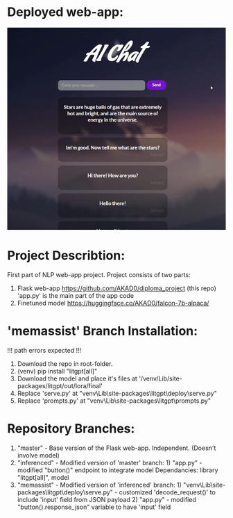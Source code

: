 # Deployed web-app:
<p align="center">
  <img src="https://github.com/AKAD0/diploma_project/blob/memassist/deployed.png">
</p>

# Project Describtion:
First part of NLP web-app project.
Project consists of two parts:
1. Flask web-app
   https://github.com/AKAD0/diploma_project (this repo)
   'app.py' is the main part of the app code
3. Finetuned model
   https://huggingface.co/AKAD0/falcon-7b-alpaca/

# 'memassist' Branch Installation:
!!! path errors expected !!!
1. Download the repo in root-folder.
2. (venv) pip install "litgpt[all]" 
3. Download the model and place it's files at '/venv/Lib/site-packages/litgpt/out/lora/final'
4. Replace 'serve.py' at "venv\Lib\site-packages\litgpt\deploy\serve.py"
4. Replace 'prompts.py' at "venv\Lib\site-packages\litgpt\prompts.py"

# Repository Branches:
1. "master" - Base version of the Flask web-app.
              Independent. (Doesn't involve model)
2. "inferenced" - Modified version of 'master' branch:
                  1) "app.py" - modified "button()" endpoint to integrate model
                  Dependancies: library "litgpt[all]", model
3. "memassist" - Modified version of 'inferenced' branch:
                 1) "venv\Lib\site-packages\litgpt\deploy\serve.py" - customized 'decode_request()' to include 'input' field from JSON payload
                 2) "app.py" - modified "button().response_json" variable to have 'input' field
